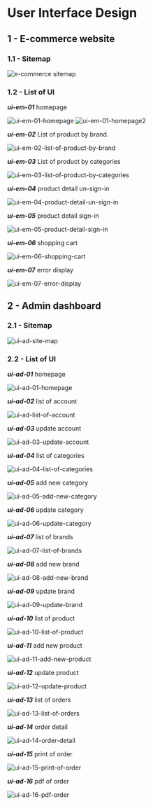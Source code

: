 # User Interface Design

## 1 - E-commerce website

### 1.1 - Sitemap

![e-commerce sitemap](../images/img-ui-em-sitemap.png)

### 1.2 - List of UI

***ui-em-01*** homepage

![ui-em-01-homepage](../images/img-ui-em-homepage.png)
![ui-em-01-homepage2](../images/img-ui-em-homepage-2.png)

***ui-em-02*** List of product by brand.

![ui-em-02-list-of-product-by-brand](../images/img-ui-em-list-of-product-by-brand.png)

***ui-em-03*** List of product by categories

![ui-em-03-list-of-product-by-categories](../images/img-ui-em-list-of-product-by-categories.png)

***ui-em-04*** product detail un-sign-in

![ui-em-04-product-detail-un-sign-in](../images/img-ui-em-product-detail-unsign-in.png)

***ui-em-05*** product detail sign-in

![ui-em-05-product-detail-sign-in](../images/img-ui-em-product-detail-sign-in.png)

***ui-em-06*** shopping cart

![ui-em-06-shopping-cart](../images/img-ui-em-shopping-cart.png)

***ui-em-07*** error display

![ui-em-07-error-display](../images/img-ui-em-error-display.png)

## 2 - Admin dashboard

### 2.1 - Sitemap

![ui-ad-site-map](../images/img-ui-ad-sitemap.png)

### 2.2 - List of UI

***ui-ad-01*** homepage

![ui-ad-01-homepage](../images/img-ui-ad-homepage.png)

***ui-ad-02*** list of account

![ui-ad-list-of-account](../images/img-ui-ad-list-of-account.png)

***ui-ad-03*** update account

![ui-ad-03-update-account](../images/img-ui-ad-update-account.png)

***ui-ad-04*** list of categories

![ui-ad-04-list-of-categories](../images/img-ui-ad-list-of-categories.png)

***ui-ad-05*** add new category

![ui-ad-05-add-new-category](../images/img-ui-ad-add-new-category.png)

***ui-ad-06*** update category

![ui-ad-06-update-category](../images/img-ui-ad-update-category.png)

***ui-ad-07*** list of brands

![ui-ad-07-list-of-brands](../images/img-ui-ad-list-of-brands.png)

***ui-ad-08*** add new brand

![ui-ad-08-add-new-brand](../images/img-ui-ad-add-new-brand.png)

***ui-ad-09*** update brand

![ui-ad-09-update-brand](../images/img-ui-ad-update-brand.png)

***ui-ad-10*** list of product

![ui-ad-10-list-of-product](../images/img-ui-ad-list-of-prouduct.png)

***ui-ad-11*** add new product

![ui-ad-11-add-new-product](../images/img-ui-ad-add-new-product.png)

***ui-ad-12*** update product

![ui-ad-12-update-product](../images/img-ui-ad-update-product.png)

***ui-ad-13*** list of orders

![ui-ad-13-list-of-orders](../images/img-ui-ad-list-of-orders.png)

***ui-ad-14*** order detail

![ui-ad-14-order-detail](../images/img-ui-ad-order-detail.png)

***ui-ad-15*** print of order

![ui-ad-15-print-of-order](../images/img-ui-ad-print-of-order.png)

***ui-ad-16*** pdf of order

![ui-ad-16-pdf-order](../images/img-ui-ad-pdf-order.png)